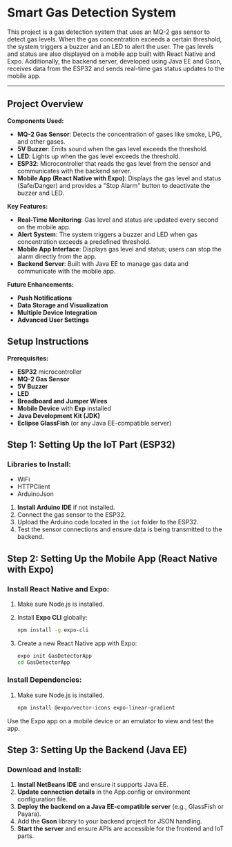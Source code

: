 # Smart Gas Detection System

This project is a gas detection system that uses an MQ-2 gas sensor to detect gas levels. When the gas concentration exceeds a certain threshold, the system triggers a buzzer and an LED to alert the user. The gas levels and status are also displayed on a mobile app built with React Native and Expo. Additionally, the backend server, developed using Java EE and Gson, receives data from the ESP32 and sends real-time gas status updates to the mobile app.

---

## Project Overview

**Components Used:** 
- **MQ-2 Gas Sensor**: Detects the concentration of gases like smoke, LPG, and other gases.
- **5V Buzzer**: Emits sound when the gas level exceeds the threshold.
- **LED**: Lights up when the gas level exceeds the threshold.
- **ESP32**: Microcontroller that reads the gas level from the sensor and communicates with the backend server.
- **Mobile App (React Native with Expo)**: Displays the gas level and status (Safe/Danger) and provides a "Stop Alarm" button to deactivate the buzzer and LED.

**Key Features:** 
- **Real-Time Monitoring**: Gas level and status are updated every second on the mobile app.
- **Alert System**: The system triggers a buzzer and LED when gas concentration exceeds a predefined threshold.
- **Mobile App Interface**: Displays gas level and status; users can stop the alarm directly from the app.
- **Backend Server**: Built with Java EE to manage gas data and communicate with the mobile app.

**Future Enhancements:** 
- **Push Notifications**
- **Data Storage and Visualization**
- **Multiple Device Integration**
- **Advanced User Settings**


## Setup Instructions
**Prerequisites:** 
- **ESP32** microcontroller
- **MQ-2 Gas Sensor**
- **5V Buzzer**
- **LED**
- **Breadboard and Jumper Wires**
- **Mobile Device** with **Exp** installed
- **Java Development Kit (JDK)**
- **Eclipse GlassFish** (or any Java EE-compatible server)


## Step 1: Setting Up the IoT Part (ESP32)

### Libraries to Install:
- WiFi
- HTTPClient
- ArduinoJson
 
1. **Install Arduino IDE** if not installed.
2. Connect the gas sensor to the ESP32.
3. Upload the Arduino code located in the `iot` folder to the ESP32.
4. Test the sensor connections and ensure data is being transmitted to the backend.


## Step 2: Setting Up the Mobile App (React Native with Expo)

### Install React Native and Expo:
1. Make sure Node.js is installed.

2. Install **Expo CLI** globally:
   ```bash
   npm install -g expo-cli
   
3. Create a new React Native app with Expo:
   ```bash
   expo init GasDetectorApp
   cd GasDetectorApp

### Install Dependencies:
1. Make sure Node.js is installed.
   ```bash
   npm install @expo/vector-icons expo-linear-gradient

Use the Expo app on a mobile device or an emulator to view and test the app.


## Step 3: Setting Up the Backend (Java EE)

### Download and Install:
1. **Install NetBeans IDE** and ensure it supports Java EE.
2. **Update connection details** in the App.config or environment configuration file.
3. **Deploy the backend on a Java EE-compatible server** (e.g., GlassFish or Payara).
4. Add the **Gson** library to your backend project for JSON handling.
5. **Start the server** and ensure APIs are accessible for the frontend and IoT parts.
